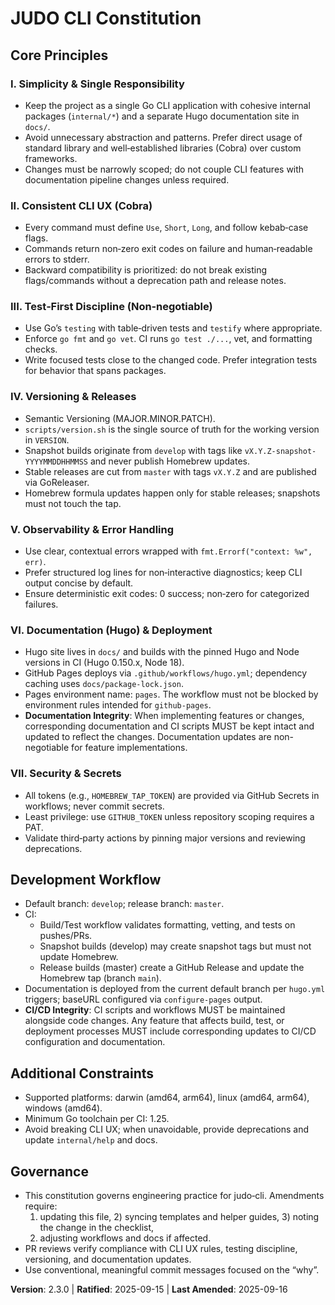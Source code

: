 # JUDO CLI Constitution

## Core Principles

### I. Simplicity & Single Responsibility
- Keep the project as a single Go CLI application with cohesive internal packages (`internal/*`) and a separate Hugo documentation site in `docs/`.
- Avoid unnecessary abstraction and patterns. Prefer direct usage of standard library and well‑established libraries (Cobra) over custom frameworks.
- Changes must be narrowly scoped; do not couple CLI features with documentation pipeline changes unless required.

### II. Consistent CLI UX (Cobra)
- Every command must define `Use`, `Short`, `Long`, and follow kebab‑case flags.
- Commands return non‑zero exit codes on failure and human‑readable errors to stderr.
- Backward compatibility is prioritized: do not break existing flags/commands without a deprecation path and release notes.

### III. Test‑First Discipline (Non‑negotiable)
- Use Go’s `testing` with table‑driven tests and `testify` where appropriate.
- Enforce `go fmt` and `go vet`. CI runs `go test ./...`, vet, and formatting checks.
- Write focused tests close to the changed code. Prefer integration tests for behavior that spans packages.

### IV. Versioning & Releases
- Semantic Versioning (MAJOR.MINOR.PATCH).
- `scripts/version.sh` is the single source of truth for the working version in `VERSION`.
- Snapshot builds originate from `develop` with tags like `vX.Y.Z-snapshot-YYYYMMDDHHMMSS` and never publish Homebrew updates.
- Stable releases are cut from `master` with tags `vX.Y.Z` and are published via GoReleaser.
- Homebrew formula updates happen only for stable releases; snapshots must not touch the tap.

### V. Observability & Error Handling
- Use clear, contextual errors wrapped with `fmt.Errorf("context: %w", err)`.
- Prefer structured log lines for non‑interactive diagnostics; keep CLI output concise by default.
- Ensure deterministic exit codes: 0 success; non‑zero for categorized failures.

### VI. Documentation (Hugo) & Deployment
- Hugo site lives in `docs/` and builds with the pinned Hugo and Node versions in CI (Hugo 0.150.x, Node 18).
- GitHub Pages deploys via `.github/workflows/hugo.yml`; dependency caching uses `docs/package-lock.json`.
- Pages environment name: `pages`. The workflow must not be blocked by environment rules intended for `github-pages`.
- **Documentation Integrity**: When implementing features or changes, corresponding documentation and CI scripts MUST be kept intact and updated to reflect the changes. Documentation updates are non-negotiable for feature implementations.

### VII. Security & Secrets
- All tokens (e.g., `HOMEBREW_TAP_TOKEN`) are provided via GitHub Secrets in workflows; never commit secrets.
- Least privilege: use `GITHUB_TOKEN` unless repository scoping requires a PAT.
- Validate third‑party actions by pinning major versions and reviewing deprecations.

## Development Workflow
- Default branch: `develop`; release branch: `master`.
- CI:
  - Build/Test workflow validates formatting, vetting, and tests on pushes/PRs.
  - Snapshot builds (develop) may create snapshot tags but must not update Homebrew.
  - Release builds (master) create a GitHub Release and update the Homebrew tap (branch `main`).
- Documentation is deployed from the current default branch per `hugo.yml` triggers; baseURL configured via `configure-pages` output.
- **CI/CD Integrity**: CI scripts and workflows MUST be maintained alongside code changes. Any feature that affects build, test, or deployment processes MUST include corresponding updates to CI/CD configuration and documentation.

## Additional Constraints
- Supported platforms: darwin (amd64, arm64), linux (amd64, arm64), windows (amd64).
- Minimum Go toolchain per CI: 1.25.
- Avoid breaking CLI UX; when unavoidable, provide deprecations and update `internal/help` and docs.

## Governance
- This constitution governs engineering practice for judo‑cli. Amendments require:
  1) updating this file, 2) syncing templates and helper guides, 3) noting the change in the checklist,
  4) adjusting workflows and docs if affected.
- PR reviews verify compliance with CLI UX rules, testing discipline, versioning, and documentation updates.
- Use conventional, meaningful commit messages focused on the “why”.

**Version**: 2.3.0 | **Ratified**: 2025-09-15 | **Last Amended**: 2025-09-16
